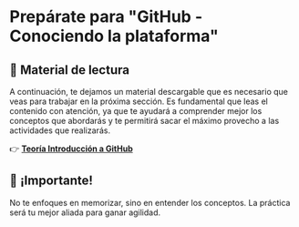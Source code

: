 # Prepárate para "GitHub - Conociendo la plataforma"

## 📖 Material de lectura

A continuación, te dejamos un material descargable que es necesario que veas para trabajar en la próxima sección. Es fundamental que leas el contenido con atención, ya que te ayudará a comprender mejor los conceptos que abordarás y te permitirá sacar el máximo provecho a las actividades que realizarás.

👉 **[Teoría Introducción a GitHub](https://github.com/dmikan/Egg2024/blob/main/02_GIT_GITHUB/GIT_GITHUB_2_ramas_y_flujo_de_trabajo/teoria_introduccion_a_github.pdf)**

## 📢 ¡Importante!
No te enfoques en memorizar, sino en entender los conceptos. La práctica será tu mejor aliada para ganar agilidad.
